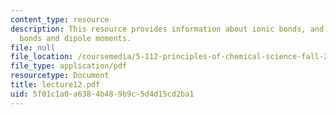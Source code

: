 ```yaml
---
content_type: resource
description: This resource provides information about ionic bonds, and polar covalent
  bonds and dipole moments.
file: null
file_location: /coursemedia/5-112-principles-of-chemical-science-fall-2005/5f01c1a0a6384b489b9c5d4d15cd2ba1_lecture12.pdf
file_type: application/pdf
resourcetype: Document
title: lecture12.pdf
uid: 5f01c1a0-a638-4b48-9b9c-5d4d15cd2ba1
---
```

